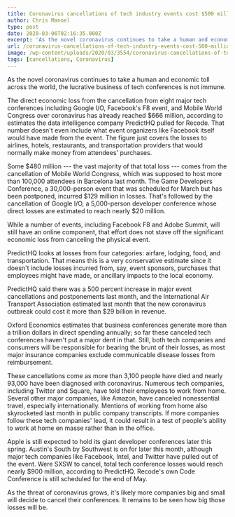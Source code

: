 ```yaml
---
title: Coronavirus cancellations of tech industry events cost $500 million at least
author: Chris Manoel
type: post
date: 2020-03-06T02:16:35.000Z
excerpt: 'As the novel coronavirus continues to take a human and economic toll across the world, the lucrative business of tech conferences is not immune. The direct economic loss from the cancellation from eight major tech conferences including Google I/O, Facebook''s F8 event, and Mobile World Congress over coronavirus has already reached $666 million, according to&hellip;'
url: /coronavirus-cancellations-of-tech-industry-events-cost-500-million-at-least/
image: /wp-content/uploads/2020/03/3554/coronavirus-cancellations-of-tech-industry-events-cost-500-million-at-least.jpeg
tags: [cancellations, Coronavirus]
---
```


As the novel coronavirus continues to take a human and economic toll across the world, the lucrative business of tech conferences is not immune.

The direct economic loss from the cancellation from eight major tech conferences including Google I/O, Facebook's F8 event, and Mobile World Congress over coronavirus has already reached $666 million, according to estimates the data intelligence company PredictHQ pulled for Recode. That number doesn't even include what event organizers like Facebook itself would have made from the event. The figure just covers the losses to airlines, hotels, restaurants, and transportation providers that would normally make money from attendees' purchases.

Some $480 million --- the vast majority of that total loss --- comes from the cancellation of Mobile World Congress, which was supposed to host more than 100,000 attendees in Barcelona last month. The Game Developers Conference, a 30,000-person event that was scheduled for March but has been postponed, incurred $129 million in losses. That's followed by the cancellation of Google I/O, a 5,000-person developer conference whose direct losses are estimated to reach nearly $20 million.

While a number of events, including Facebook F8 and Adobe Summit, will still have an online component, that effort does not stave off the significant economic loss from canceling the physical event.

PredictHQ looks at losses from four categories: airfare, lodging, food, and transportation. That means this is a very conservative estimate since it doesn't include losses incurred from, say, event sponsors, purchases that employees might have made, or ancillary impacts to the local economy.

PredictHQ said there was a 500 percent increase in major event cancellations and postponements last month, and the International Air Transport Association estimated last month that the new coronavirus outbreak could cost it more than $29 billion in revenue.

Oxford Economics estimates that business conferences generate more than a trillion dollars in direct spending annually; so far these canceled tech conferences haven't put a major dent in that. Still, both tech companies and consumers will be responsible for bearing the brunt of their losses, as most major insurance companies exclude communicable disease losses from reimbursement.

These cancellations come as more than 3,100 people have died and nearly 93,000 have been diagnosed with coronavirus. Numerous tech companies, including Twitter and Square, have told their employees to work from home. Several other major companies, like Amazon, have canceled nonessential travel, especially internationally. Mentions of working from home also skyrocketed last month in public company transcripts. If more companies follow these tech companies' lead, it could result in a test of people's ability to work at home en masse rather than in the office.

Apple is still expected to hold its giant developer conferences later this spring. Austin's South by Southwest is on for later this month, although major tech companies like Facebook, Intel, and Twitter have pulled out of the event. Were SXSW to cancel, total tech conference losses would reach nearly $900 million, according to PredictHQ. Recode's own Code Conference is still scheduled for the end of May.

As the threat of coronavirus grows, it's likely more companies big and small will decide to cancel their conferences. It remains to be seen how big those losses will be.
